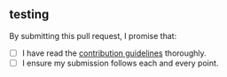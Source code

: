 testing
---- 

By submitting this pull request, I promise that:

- [ ] I have read the [contribution guidelines](https://github.com/micromata/awesome-javascript-learning/blob/master/.github/contributing.md) thoroughly.
- [ ] I ensure my submission follows each and every point. 
